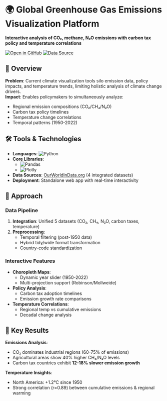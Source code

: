 # 🌍 Global Greenhouse Gas Emissions Visualization Platform  

**Interactive analysis of CO₂, methane, N₂O emissions with carbon tax policy and temperature correlations**

[![Open in GitHub](https://img.shields.io/badge/GitHub-Repo-lightgrey?logo=github)](your-repo-link) 
[![Data Source](https://img.shields.io/badge/Data-OurWorldInData-brightgreen)](https://ourworldindata.org/)

## 📌 Overview
**Problem**: Current climate visualization tools silo emission data, policy impacts, and temperature trends, limiting holistic analysis of climate change drivers.  
**Impact**: Enables policymakers to simultaneously analyze:
- Regional emission compositions (CO₂/CH₄/N₂O)
- Carbon tax policy timelines
- Temperature change correlations
- Temporal patterns (1950-2022)

## 🛠️ Tools & Technologies
- **Languages**: ![Python](https://img.shields.io/badge/-Python-yellow)
- **Core Libraries**: 
  - ![Pandas](https://img.shields.io/badge/Pandas-Data_Integration-red)
  - ![Plotly](https://img.shields.io/badge/Plotly_Dash-Interactive_Visualization-green)
- **Data Sources**: [OurWorldInData.org](https://ourworldindata.org/) (4 integrated datasets)
- **Deployment**: Standalone web app with real-time interactivity

## 🧠 Approach
### Data Pipeline
1. **Integration**: Unified 5 datasets (CO₂, CH₄, N₂O, carbon taxes, temperature)  
2. **Preprocessing**:
   - Temporal filtering (post-1950 data)
   - Hybrid tidy/wide format transformation
   - Country-code standardization

### Interactive Features
- **Choropleth Maps**: 
  - Dynamic year slider (1950-2022)
  - Multi-projection support (Robinson/Mollweide)
- **Policy Analysis**:
  - Carbon tax adoption timelines
  - Emission growth rate comparisons
- **Temperature Correlations**:
  - Regional temp vs cumulative emissions
  - Decadal change analysis

## 🔑 Key Results
**Emissions Analysis**:
- CO₂ dominates industrial regions (60-75% of emissions)
- Agricultural areas show 40% higher CH₄/N₂O levels  
- Carbon tax countries exhibit **12-18% slower emission growth**

**Temperature Insights**:
- North America: +1.2°C since 1950
- Strong correlation (r=0.89) between cumulative emissions & regional warming



